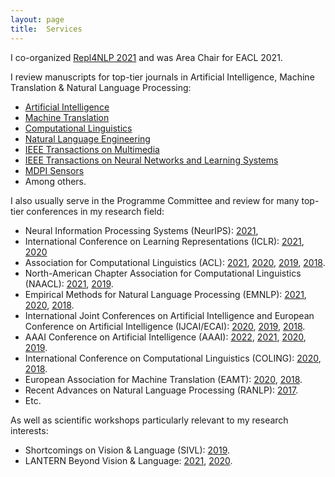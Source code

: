 ```yaml
---
layout: page
title:  Services
---
```


I co-organized [Repl4NLP 2021](https://sites.google.com/view/repl4nlp-2021/) and was Area Chair for EACL 2021.

I review manuscripts for top-tier journals in Artificial Intelligence, Machine Translation &amp; Natural Language Processing:

* [Artificial Intelligence](https://www.journals.elsevier.com/artificial-intelligence/)
* [Machine Translation](https://link.springer.com/journal/10590)
* [Computational Linguistics](http://cljournal.org)
* [Natural Language Engineering](https://www.cambridge.org/core/journals/natural-language-engineering)
* [IEEE Transactions on Multimedia](https://ieeexplore.ieee.org/xpl/RecentIssue.jsp?punumber=6046)
* [IEEE Transactions on Neural Networks and Learning Systems](https://ieeexplore.ieee.org/xpl/RecentIssue.jsp?punumber=5962385)
* [MDPI Sensors](https://www.mdpi.com/journal/sensors)
* Among others.

I also usually serve in the Programme Committee and review for many top-tier conferences in my research field:

* Neural Information Processing Systems (NeurIPS): [2021](https://nips.cc/Conferences/2021/),
* International Conference on Learning Representations (ICLR): [2021](https://iclr.cc/), [2020](https://iclr.cc/Conferences/2020)
* Association for Computational Linguistics (ACL): [2021](https://2021.aclweb.org/), [2020](https://acl2020.org/), [2019](http://www.acl2019.org/EN/index.xhtml), [2018](https://acl2018.org/).
* North-American Chapter Association for Computational Linguistics (NAACL): [2021](https://2021.naacl.org/), [2019](https://naacl2019.org/).
* Empirical Methods for Natural Language Processing (EMNLP): [2021](https://2021.emnlp.org/), [2020](https://2020.emnlp.org/), [2018](https://emnlp2018.org/).
* International Joint Conferences on Artificial Intelligence and European Conference on Artificial Intelligence (IJCAI/ECAI): [2020](https://ijcai20.org/), [2019](https://ijcai19.org/), [2018](http://www.ijcai-18.org/).
* AAAI Conference on Artificial Intelligence (AAAI): [2022](https://aaai.org/Conferences/AAAI-22/), [2021](https://aaai.org/Conferences/AAAI-21), [2020](https://aaai.org/Conferences/AAAI-20/), [2019](https://aaai.org/Conferences/AAAI-19/).
* International Conference on Computational Linguistics (COLING): [2020](https://coling2020.org/), [2018](http://coling2018.org/).
* European Association for Machine Translation (EAMT): [2020](https://eamt2020.inesc-id.pt/), [2018](http://eamt2018.dlsi.ua.es/).
* Recent Advances on Natural Language Processing (RANLP): [2017](http://lml.bas.bg/ranlp2017/start.php).
* Etc.

As well as scientific workshops particularly relevant to my research interests:

* Shortcomings on Vision &amp; Language (SIVL): [2019](https://sites.google.com/view/sivl2019).
* LANTERN Beyond Vision & Language: [2021](https://www.lantern.uni-saarland.de/2021/), [2020](https://www.lantern.uni-saarland.de/2020/).
